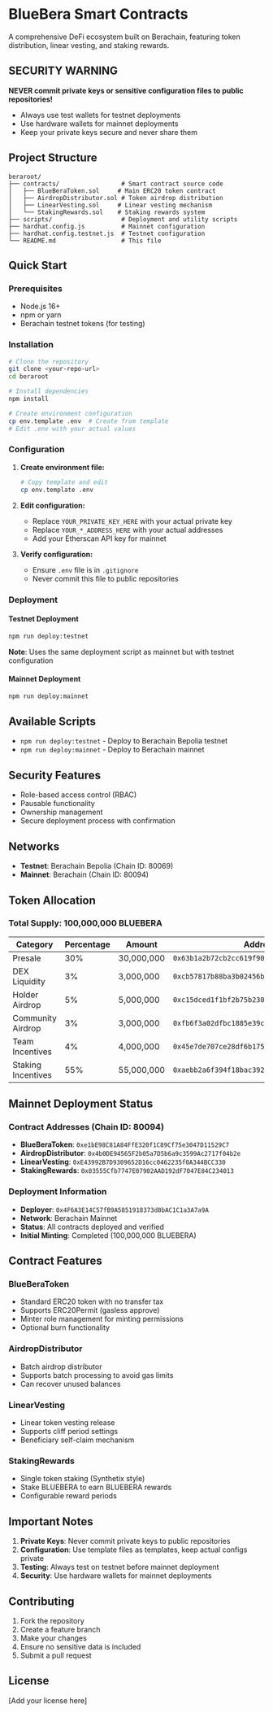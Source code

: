 # BlueBera Smart Contracts

A comprehensive DeFi ecosystem built on Berachain, featuring token distribution, linear vesting, and staking rewards.

## **SECURITY WARNING**

**NEVER commit private keys or sensitive configuration files to public repositories!**

- Always use test wallets for testnet deployments
- Use hardware wallets for mainnet deployments
- Keep your private keys secure and never share them

## Project Structure

```
beraroot/
├── contracts/                 # Smart contract source code
│   ├── BlueBeraToken.sol     # Main ERC20 token contract
│   ├── AirdropDistributor.sol # Token airdrop distribution
│   ├── LinearVesting.sol     # Linear vesting mechanism
│   └── StakingRewards.sol    # Staking rewards system
├── scripts/                   # Deployment and utility scripts
├── hardhat.config.js          # Mainnet configuration
├── hardhat.config.testnet.js  # Testnet configuration
└── README.md                  # This file
```

## Quick Start

### Prerequisites

- Node.js 16+ 
- npm or yarn
- Berachain testnet tokens (for testing)

### Installation

```bash
# Clone the repository
git clone <your-repo-url>
cd beraroot

# Install dependencies
npm install

# Create environment configuration
cp env.template .env  # Create from template
# Edit .env with your actual values
```

### Configuration

1. **Create environment file:**
   ```bash
   # Copy template and edit
   cp env.template .env
   ```

2. **Edit configuration:**
   - Replace `YOUR_PRIVATE_KEY_HERE` with your actual private key
   - Replace `YOUR_*_ADDRESS_HERE` with your actual addresses
   - Add your Etherscan API key for mainnet

3. **Verify configuration:**
   - Ensure `.env` file is in `.gitignore`
   - Never commit this file to public repositories

### Deployment

#### Testnet Deployment
```bash
npm run deploy:testnet
```
**Note**: Uses the same deployment script as mainnet but with testnet configuration

#### Mainnet Deployment
```bash
npm run deploy:mainnet
```

## Available Scripts

- `npm run deploy:testnet` - Deploy to Berachain Bepolia testnet
- `npm run deploy:mainnet` - Deploy to Berachain mainnet

## Security Features

- Role-based access control (RBAC)
- Pausable functionality
- Ownership management
- Secure deployment process with confirmation

## Networks

- **Testnet**: Berachain Bepolia (Chain ID: 80069)
- **Mainnet**: Berachain (Chain ID: 80094)

## Token Allocation

### Total Supply: 100,000,000 BLUEBERA

| Category | Percentage | Amount | Address |
|----------|------------|---------|---------|
| Presale | 30% | 30,000,000 | `0x63b1a2b72cb2cc619f909955088370b0c7cc9e02` |
| DEX Liquidity | 3% | 3,000,000 | `0xcb57817b88ba3b02456b73652418f6de79aa15b8` |
| Holder Airdrop | 5% | 5,000,000 | `0xc15dced1f1bf2b75b23054e3de10df690c11d259` |
| Community Airdrop | 3% | 3,000,000 | `0xfb6f3a02dfbc1885e39cbb49bcf4b0cc7b1079a7` |
| Team Incentives | 4% | 4,000,000 | `0x45e7de707ce28df6b1757f76ed1a7e5379ec1982` |
| Staking Incentives | 55% | 55,000,000 | `0xaebb2a6f394f18bac3924a46cd2005b1ac24a134` |

## Mainnet Deployment Status

### Contract Addresses (Chain ID: 80094)
- **BlueBeraToken**: `0xe1bE98C81A84FfE320f1C89Cf75e3047D11529C7`
- **AirdropDistributor**: `0x4b0DE94565F2b05a7D5b6a9c3599Ac2717f04b2e`
- **LinearVesting**: `0xE43992B7D9309652D16cc0462235f0A344BCC330`
- **StakingRewards**: `0x03555Cfb7747E07902AAD192dF7047E84C234013`

### Deployment Information
- **Deployer**: `0x4F6A3E14C57fB9A5851918373d8bAC1C1a3A7a9A`
- **Network**: Berachain Mainnet
- **Status**: All contracts deployed and verified
- **Initial Minting**: Completed (100,000,000 BLUEBERA)

## Contract Features

### BlueBeraToken
- Standard ERC20 token with no transfer tax
- Supports ERC20Permit (gasless approve)
- Minter role management for minting permissions
- Optional burn functionality

### AirdropDistributor
- Batch airdrop distributor
- Supports batch processing to avoid gas limits
- Can recover unused balances

### LinearVesting
- Linear token vesting release
- Supports cliff period settings
- Beneficiary self-claim mechanism

### StakingRewards
- Single token staking (Synthetix style)
- Stake BLUEBERA to earn BLUEBERA rewards
- Configurable reward periods

## Important Notes

1. **Private Keys**: Never commit private keys to public repositories
2. **Configuration**: Use template files as templates, keep actual configs private
3. **Testing**: Always test on testnet before mainnet deployment
4. **Security**: Use hardware wallets for mainnet deployments

## Contributing

1. Fork the repository
2. Create a feature branch
3. Make your changes
4. Ensure no sensitive data is included
5. Submit a pull request

## License

[Add your license here]